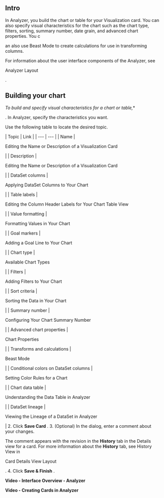 

Intro
-------

In Analyzer, you build the chart or table for your Visualization card. You can also specify visual characteristics for the chart such as the chart type, filters, sorting, summary number, date grain, and advanced chart properties. You c


 an also use Beast Mode to create calculations for use in transforming columns.


 For information about the user interface components of the Analyzer, see

Analyzer Layout

.


 Building your chart
---------------------

*To build and specify visual characteristics for a chart or table,**

. In Analyzer, specify the characteristics you want.


 Use the following table to locate the desired topic.


|
 Topic
  |
 Link
  |
| --- | --- |
|
 Name
  |

Editing the Name or Description of a Visualization Card

|
|
 Description
  |

Editing the Name or Description of a Visualization Card

|
|
 DataSet columns
  |

Applying DataSet Columns to Your Chart

|
|
 Table labels
  |

Editing the Column Header Labels for Your Chart Table View

|
|
 Value formatting
  |

Formatting Values in Your Chart

|
|
 Goal markers
  |

Adding a Goal Line to Your Chart

|
|
 Chart type
  |

Available Chart Types

|
|
 Filters
  |

Adding Filters to Your Chart

|
|
 Sort criteria
  |

Sorting the Data in Your Chart

|
|
 Summary number
  |

Configuring Your Chart Summary Number

|
|
 Advanced chart properties
  |

Chart Properties

|
|
 Transforms and calculations
  |

Beast Mode

|
|
 Conditional colors on DataSet columns
  |

Setting Color Rules for a Chart

|
|
 Chart data table
  |

Understanding the Data Table in Analyzer

|
|
 DataSet lineage
  |

Viewing the Lineage of a DataSet in Analyzer

|
2. Click
 **Save Card**
 .
3. (Optional) In the dialog, enter a comment about your changes.


 The comment appears with the revision in the
 **History**
 tab in the Details view for a card. For more information about the
 **History**
 tab, see History View in

Card Details View Layout

.
4. Click
 **Save & Finish**
 .


**Video - Interface Overview - Analyzer**


**Video - Creating Cards in Analyzer**


